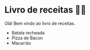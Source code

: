 # Livro de receitas :man_cook:

Olá! Bem vindo ao livro de receitas.

- Batata recheada
- Pizza de Bacon
- Macarrão
